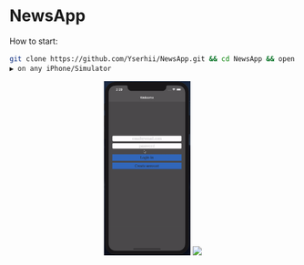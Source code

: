 # NewsApp

How to start:
```bash
git clone https://github.com/Yserhii/NewsApp.git && cd NewsApp && open newApp.xcodeproj
▶️ on any iPhone/Simulator
```

<div align="center">
  <img src="https://github.com/Yserhii/NewsApp/blob/master/Sourses/Part_1.gif" width="30%" />
  <img src="https://github.com/Yserhii/NewsApp/blob/master/Sourses/Part_2.gif" width="30%" />
</div>
